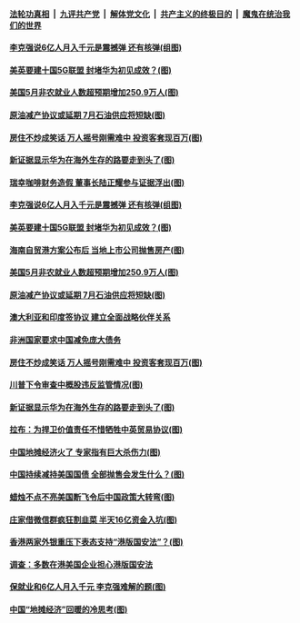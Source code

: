 

####  [法轮功真相](../../../../basic/blob/master/README.md?t=06061731) &nbsp;|&nbsp; [九评共产党](../../../../9ping.md/blob/master/README.md?t=06061731) &nbsp;|&nbsp; [解体党文化](../../../../jtdwh.md/blob/master/README.md?t=06061731)  &nbsp;|&nbsp; [共产主义的终极目的](../../../../gczydzjmd.md/blob/master/README.md?t=06061731) &nbsp;|&nbsp; [魔鬼在统治我们的世界](../../../../mgztzwmdsj.md/blob/master/README.md?t=06061731) 

#### [李克强说6亿人月入千元是震撼弹 还有核弹(组图)](../pages/p5/935624.md?t=06061731) 

#### [美英要建十国5G联盟 封堵华为初见成效？(图)](../pages/p5/935635.md?t=06061731) 

#### [美国5月非农就业人数超预期增加250.9万人(图)](../pages/p5/935611.md?t=06061731) 

#### [原油减产协议或延期 7月石油供应将短缺(图)](../pages/p5/935608.md?t=06061731) 

#### [房住不炒成笑话 万人摇号刚需难中 投资客套现百万(图)](../pages/p5/935598.md?t=06061731) 

#### [新证据显示华为在海外生存的路要走到头了(图)](../pages/p5/935504.md?t=06061731) 

#### [瑞幸咖啡财务造假 董事长陆正耀参与证据浮出(图)](../pages/p5/935687.md?t=06061731) 

#### [李克强说6亿人月入千元是震撼弹 还有核弹(组图)](../pages/p5/935624.md?t=06061731) 

#### [美英要建十国5G联盟 封堵华为初见成效？(图)](../pages/p5/935635.md?t=06061731) 

#### [海南自贸港方案公布后 当地上市公司抛售房产(图)](../pages/p5/935634.md?t=06061731) 

#### [美国5月非农就业人数超预期增加250.9万人(图)](../pages/p5/935611.md?t=06061731) 

#### [原油减产协议或延期 7月石油供应将短缺(图)](../pages/p5/935608.md?t=06061731) 

#### [澳大利亚和印度签协议 建立全面战略伙伴关系](../pages/p5/935606.md?t=06061731) 

#### [非洲国家要求中国减免庞大债务](../pages/p5/935603.md?t=06061731) 

#### [房住不炒成笑话 万人摇号刚需难中 投资客套现百万(图)](../pages/p5/935598.md?t=06061731) 

#### [川普下令审查中概股违反监管情况(图)](../pages/p5/935567.md?t=06061731) 

#### [新证据显示华为在海外生存的路要走到头了(图)](../pages/p5/935504.md?t=06061731) 

#### [拉布：为捍卫价值责任不惜牺牲中英贸易协议(图)](../pages/p5/935546.md?t=06061731) 

#### [中国地摊经济火了 专家指有巨大杀伤力(图)](../pages/p5/935514.md?t=06061731) 

#### [中国持续减持美国国债 全部抛售会发生什么？(图)](../pages/p5/935517.md?t=06061731) 

#### [蜡烛不点不亮美国断飞令后中国政策大转弯(图)](../pages/p5/935544.md?t=06061731) 

#### [庄家借微信群疯狂割韭菜 半天16亿资金入坑(图)](../pages/p5/935542.md?t=06061731) 

#### [香港两家外银重压下表态支持“港版国安法”？(图)](../pages/p5/935537.md?t=06061731) 

#### [调查：多数在港美国企业担心港版国安法](../pages/p5/935515.md?t=06061731) 

#### [保就业和6亿人月入千元 李克强难解的题(图)](../pages/p5/935496.md?t=06061731) 

#### [中国“地摊经济”回暖的冷思考(图)](../pages/p5/935421.md?t=06061731) 

